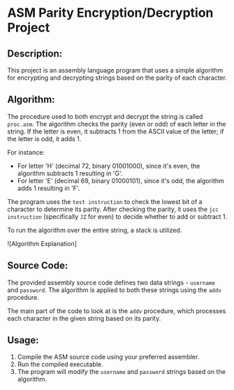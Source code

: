 # **ASM Parity Encryption/Decryption Project**

## **Description:**
This project is an assembly language program that uses a simple algorithm for encrypting and decrypting strings based on the parity of each character.

## **Algorithm:**
The procedure used to both encrypt and decrypt the string is called `proc.asm`. The algorithm checks the parity (even or odd) of each letter in the string. If the letter is even, it subtracts 1 from the ASCII value of the letter; if the letter is odd, it adds 1. 

For instance:
- For letter 'H' (decimal 72, binary 01001000), since it's even, the algorithm subtracts 1 resulting in 'G'.
- For letter 'E' (decimal 69, binary 01000101), since it's odd, the algorithm adds 1 resulting in 'F'.

The program uses the `test instruction` to check the lowest bit of a character to determine its parity. After checking the parity, it uses the `jcc instruction` (specifically `JZ` for even) to decide whether to add or subtract 1.

To run the algorithm over the entire string, a stack is utilized.

![Algorithm Explanation]

## **Source Code:**
The provided assembly source code defines two data strings - `username` and `password`. The algorithm is applied to both these strings using the `addv` procedure.

The main part of the code to look at is the `addv` procedure, which processes each character in the given string based on its parity.

## **Usage:**
1. Compile the ASM source code using your preferred assembler.
2. Run the compiled executable.
3. The program will modify the `username` and `password` strings based on the algorithm.
